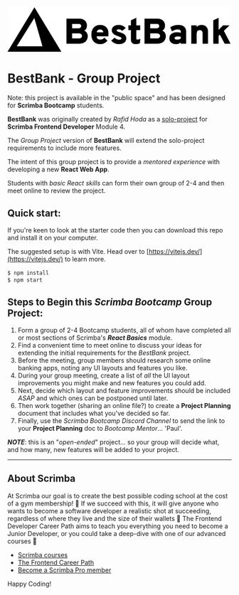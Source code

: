 <img alt="Best Bank logo" src="https://github.com/ScrimbaBootcamp/best-bank-app/blob/main/assets/bestbank_logo.gif">

# BestBank - Group Project

Note: this project is available in the "public space" and has been designed for **Scrimba Bootcamp** students.

**BestBank** was originally created by *Rafid Hoda* as a [solo-project](https://scrimba.com/scrim/cocf84a259acc922196ded766)  for **Scrimba Frontend Developer** Module 4.

The *Group Project* version of **BestBank** will extend the solo-project requirements to include more features.

The intent of this group project is to provide a *mentored experience* with developing a new **React Web App**.

Students with *basic React skills* can form their own group of 2-4 and then meet online to review the project.

## Quick start:
If you're keen to look at the starter code then you can download this repo and install it on your computer.

The suggested setup is with Vite.  Head over to [https://vitejs.dev/](https://vitejs.dev/) to learn more.
```
$ npm install
$ npm start
````

## Steps to Begin this *Scrimba Bootcamp* Group Project:
1. Form a group of 2-4 Bootcamp students, all of whom have completed all or most sections of Scrimba's ***React Basics*** module.
2. Find a convenient time to meet online to discuss your ideas for extending the initial requirements for the *BestBank* project.
3. Before the meeting, group members should research some online banking apps, noting any UI layouts and features you like. 
4. During your group meeting, create a list of *all* the UI layout improvements you might make and new features you could add.
5. Next, decide which layout and feature improvements should be included *ASAP* and which ones can be postponed until later.
6. Then work together (sharing an online file?) to create a **Project Planning** document that includes what you've decided so far.
7. Finally, use the *Scrimba Bootcamp Discord Channel* to send the link to your **Project Planning** doc to *Bootcamp Mentor*... 'Paul'.

***NOTE***: this is an "*open-ended*" project... so your group will decide what, and how many, new features will be added to your project.

-----------------------------
## About Scrimba
At Scrimba our goal is to create the best possible coding school at the cost of a gym membership! 💜
If we succeed with this, it will give anyone who wants to become a software developer a realistic shot at succeeding, regardless of where they live and the size of their wallets 🎉
The Frontend Developer Career Path aims to teach you everything you need to become a Junior Developer, or you could take a deep-dive with one of our advanced courses 🚀

- [Scrimba courses](https://scrimba.com/allcourses)
- [The Frontend Career Path](https://scrimba.com/learn/frontend)
- [Become a Scrimba Pro member](https://scrimba.com/pricing)

Happy Coding!
